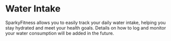 # Water Intake

SparkyFitness allows you to easily track your daily water intake, helping you stay hydrated and meet your health goals. Details on how to log and monitor your water consumption will be added in the future.
